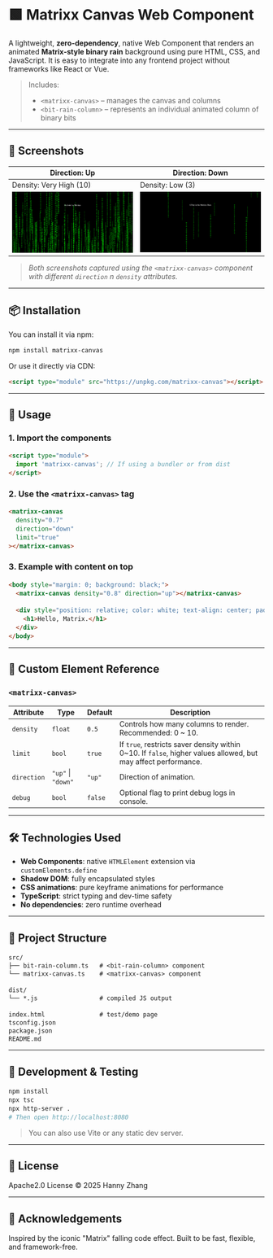 # 🟩 Matrixx Canvas Web Component

A lightweight, **zero-dependency**, native Web Component that renders an animated **Matrix-style binary rain** background using pure HTML, CSS, and JavaScript. It is easy to integrate into any frontend project without frameworks like React or Vue.

> Includes:
> - `<matrixx-canvas>` – manages the canvas and columns
> - `<bit-rain-column>` – represents an individual animated column of binary bits

---

## 📸 Screenshots

| Direction: Up | Direction: Down |
|---------------|-----------------|
| Density: Very High (10) | Density: Low (3) |
| ![Up](images/up.png) | ![Down](images/down.png) |

> *Both screenshots captured using the `<matrixx-canvas>` component with different `direction` n `density` attributes.*

---

## 📦 Installation

You can install it via npm:

```bash
npm install matrixx-canvas
````

Or use it directly via CDN:

```html
<script type="module" src="https://unpkg.com/matrixx-canvas"></script>
```

---

## 🚀 Usage

### 1. Import the components

```html
<script type="module">
  import 'matrixx-canvas'; // If using a bundler or from dist
</script>
```

### 2. Use the `<matrixx-canvas>` tag

```html
<matrixx-canvas
  density="0.7"
  direction="down"
  limit="true"
></matrixx-canvas>
```

### 3. Example with content on top

```html
<body style="margin: 0; background: black;">
  <matrixx-canvas density="0.8" direction="up"></matrixx-canvas>

  <div style="position: relative; color: white; text-align: center; padding-top: 25vh;">
    <h1>Hello, Matrix.</h1>
  </div>
</body>
```

---

## 🧩 Custom Element Reference

### `<matrixx-canvas>`

| Attribute   | Type               | Default | Description                                                                                               |
| ----------- | ------------------ | ------- | --------------------------------------------------------------------------------------------------------- |
| `density`   | `float`            | `0.5`   | Controls how many columns to render. Recommended: 0 \~ 10.                                                |
| `limit`     | `bool`             | `true`  | If `true`, restricts saver density within 0\~10. If `false`, higher values allowed, but may affect performance. |
| `direction` | `"up"` \| `"down"` | `"up"`  | Direction of animation.                                                                                   |
| `debug`     | `bool`             | `false` | Optional flag to print debug logs in console.                                                             |

---

## 🛠 Technologies Used

* **Web Components**: native `HTMLElement` extension via `customElements.define`
* **Shadow DOM**: fully encapsulated styles
* **CSS animations**: pure keyframe animations for performance
* **TypeScript**: strict typing and dev-time safety
* **No dependencies**: zero runtime overhead

---

## 📁 Project Structure

```
src/
├── bit-rain-column.ts   # <bit-rain-column> component
└── matrixx-canvas.ts    # <matrixx-canvas> component

dist/
└── *.js                 # compiled JS output

index.html               # test/demo page
tsconfig.json
package.json
README.md
```

---

## 🧪 Development & Testing

```bash
npm install
npx tsc
npx http-server .
# Then open http://localhost:8080
```

> You can also use Vite or any static dev server.

---

## 📄 License

Apache2.0 License © 2025 Hanny Zhang

---

## 🙌 Acknowledgements

Inspired by the iconic "Matrix" falling code effect. Built to be fast, flexible, and framework-free.

